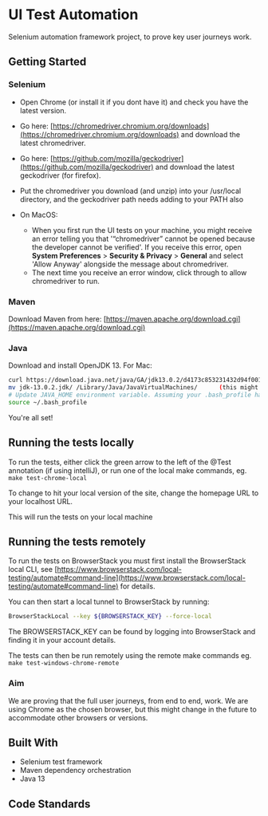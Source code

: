 # UI Test Automation

Selenium automation framework project, to prove key user journeys work.

## Getting Started

### Selenium

- Open Chrome (or install it if you dont have it) and check you have the latest version.
- Go here: [https://chromedriver.chromium.org/downloads](https://chromedriver.chromium.org/downloads) and download the latest chromedriver.
- Go here: [https://github.com/mozilla/geckodriver](https://github.com/mozilla/geckodriver) and download the latest geckodriver (for firefox).
- Put the chromedriver you download (and unzip) into your /usr/local directory, and the geckodriver path needs adding to your PATH also

- On MacOS:
  - When you first run the UI tests on your machine, you might receive an error telling you that '“chromedriver” cannot be opened because the developer cannot be verified'. If you receive this error, open **System Preferences** > **Security & Privacy** > **General** and select 'Allow Anyway' alongside the message about chromedriver.
  - The next time you receive an error window, click through to allow chromedriver to run.

### Maven

Download Maven from here: [https://maven.apache.org/download.cgi](https://maven.apache.org/download.cgi)

### Java

Download and install OpenJDK 13. For Mac:

```bash
curl https://download.java.net/java/GA/jdk13.0.2/d4173c853231432d94f001e99d882ca7/8/GPL/openjdk-13.0.2_osx-x64_bin.tar.gz | tar -xz
mv jdk-13.0.2.jdk/ /Library/Java/JavaVirtualMachines/      (this might need sudo infront if you get permission denied)
# Update JAVA_HOME environment variable. Assuming your .bash_profile has export JAVA_HOME=$(/usr/libexec/java_home) just do:
source ~/.bash_profile
```

You're all set!

## Running the tests locally

To run the tests, either click the green arrow to the left of the @Test annotation (if using intelliJ), or run one of the local make commands, eg. `make test-chrome-local`

To change to hit your local version of the site, change the homepage URL to your localhost URL.

This will run the tests on your local machine

## Running the tests remotely

To run the tests on BrowserStack you must first install the BrowserStack local CLI, see [https://www.browserstack.com/local-testing/automate#command-line](https://www.browserstack.com/local-testing/automate#command-line) for details.

You can then start a local tunnel to BrowserStack by running:

```bash
BrowserStackLocal --key ${BROWSERSTACK_KEY} --force-local
```

The BROWSERSTACK_KEY can be found by logging into BrowserStack and finding it in your account details.

The tests can then be run remotely using the remote make commands eg. `make test-windows-chrome-remote`

### Aim

We are proving that the full user journeys, from end to end, work. We are using Chrome as the chosen browser, but this might change in the future to accommodate other browsers or versions.

## Built With

- Selenium test framework
- Maven dependency orchestration
- Java 13

## Code Standards
